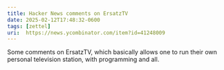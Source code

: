 ```yaml
---
title: Hacker News comments on ErsatzTV 
date: 2025-02-12T17:48:32-0600
tags: [zettel]
uri:  https://news.ycombinator.com/item?id=41248009
---
```


Some comments on ErsatzTV, which basically allows one to run their own personal television station, with programming and all.